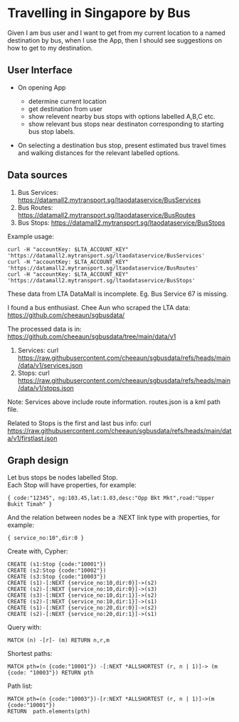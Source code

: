 # Travelling in Singapore by Bus

Given I am bus user
and I want to get from my current location to a named destination by bus,
when I use the App,
then I should see suggestions on how to get to my destination.

## User Interface
* On opening App
  * determine current location
  * get destination from user
  * show relevent nearby bus stops with options labelled A,B,C etc.
  * show relevant bus stops near destinaton corresponding to starting bus stop labels.

* On selecting a destination bus stop, present estimated bus travel times and walking distances for the relevant labelled options.

## Data sources

1. Bus Services: https://datamall2.mytransport.sg/ltaodataservice/BusServices
1. Bus Routes: https://datamall2.mytransport.sg/ltaodataservice/BusRoutes
1. Bus Stops: https://datamall2.mytransport.sg/ltaodataservice/BusStops

Example usage:
```
curl -H "accountKey: $LTA_ACCOUNT_KEY" 'https://datamall2.mytransport.sg/ltaodataservice/BusServices'
curl -H "accountKey: $LTA_ACCOUNT_KEY" 'https://datamall2.mytransport.sg/ltaodataservice/BusRoutes'
curl -H "accountKey: $LTA_ACCOUNT_KEY" 'https://datamall2.mytransport.sg/ltaodataservice/BusStops'
```

These data from LTA DataMall is incomplete. Eg. Bus Service 67 is missing.

I found a bus enthusiast. Chee Aun who scraped the LTA data: https://github.com/cheeaun/sgbusdata/

The processed data is in: https://github.com/cheeaun/sgbusdata/tree/main/data/v1

1. Services: curl https://raw.githubusercontent.com/cheeaun/sgbusdata/refs/heads/main/data/v1/services.json
1. Stops: curl https://raw.githubusercontent.com/cheeaun/sgbusdata/refs/heads/main/data/v1/stops.json

Note: Services above include route information. routes.json is a kml path file.

Related to Stops is the first and last bus info:  curl https://raw.githubusercontent.com/cheeaun/sgbusdata/refs/heads/main/data/v1/firstlast.json

## Graph design
Let bus stops be nodes labelled Stop.  
Each Stop will have properties, for example:
```
{ code:"12345", ng:103.45,lat:1.03,desc:"Opp Bkt Mkt",road:"Upper Bukit Timah" }
```
And the relation between nodes be a :NEXT link type with properties, for example:
```
{ service_no:10",dir:0 }
```

Create with, Cypher:
```
CREATE (s1:Stop {code:"10001"})
CREATE (s2:Stop {code:"10002"})
CREATE (s3:Stop {code:"10003"})
CREATE (s1)-[:NEXT {service_no:10,dir:0}]->(s2)
CREATE (s2)-[:NEXT {service_no:10,dir:0}]->(s3)
CREATE (s3)-[:NEXT {service_no:10,dir:1}]->(s2)
CREATE (s2)-[:NEXT {service_no:10,dir:1}]->(s1)
CREATE (s1)-[:NEXT {service_no:20,dir:0}]->(s2)
CREATE (s2)-[:NEXT {service_no:20,dir:1}]->(s1)
```

Query with:
```
MATCH (n) -[r]- (m) RETURN n,r,m
```

Shortest paths:
```
MATCH pth=(n {code:"10001"}) -[:NEXT *ALLSHORTEST (r, n | 1)]-> (m {code: "10003"}) RETURN pth
```

Path list:
```
MATCH pth=(n {code:"10003"})-[r:NEXT *ALLSHORTEST (r, n | 1)]->(m {code:"10001"})
RETURN  path.elements(pth)
```